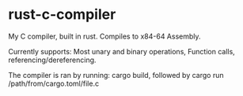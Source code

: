# rust-c-compiler

My C compiler, built in rust. Compiles to x84-64 Assembly.

Currently supports: Most unary and binary operations, Function calls, referencing/dereferencing. 

The compiler is ran by running: cargo build, followed by cargo run /path/from/cargo.toml/file.c

